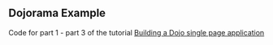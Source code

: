 ## Dojorama Example

Code for part 1 - part 3 of the tutorial [Building a Dojo single page application](http://sirprize.me/scribble/dojorama-introduction-building-a-dojo-single-page-application/)